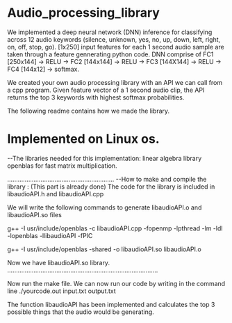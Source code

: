 # Audio_processing_library

We implemented a deep neural network (DNN) inference for classifying across 12 audio keywords (silence, unknown, yes, no, up, down, left, right, on, off, stop, go). [1x250] input features for each 1 second audio sample are taken through a feature gennerating python code. DNN comprise of FC1 [250x144] -> RELU -> FC2 [144x144] -> RELU -> FC3 [144X144] -> RELU -> FC4 [144x12] -> softmax.

We created your own audio processing library with an API we can call from a cpp program. Given feature vector of a 1 second audio clip, the API returns the top 3 keywords with highest softmax probabilities.

The following readme contains how we made the library.
# Implemented on Linux os.
--The libraries needed for this implementation:
   linear algebra library openblas for fast matrix multiplication.

.............................................................
--How to make and compile the library :
(This part is already done)
The code for the library is included in libaudioAPI.h and libaudioAPI.cpp

We will write the following commands to generate libaudioAPI.o and libaudioAPI.so files

g++ -I usr/include/openblas -c libaudioAPI.cpp -fopenmp -lpthread -lm -ldl -lopenblas -llibaudioAPI -fPIC

g++ -I usr/include/openblas -shared -o libaudioAPI.so libaudioAPI.o

Now we have libaudioAPI.so library.
......................................................................................


Now run the make file.
We can now run our code by writing in the command line
./yourcode.out input.txt output.txt

The function libaudioAPI has been implemented and calculates the top 3 possible things that the audio would
be generating.
